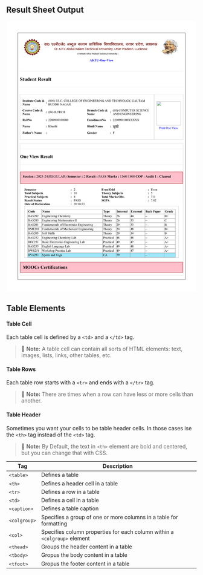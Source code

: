 ## Result Sheet Output
![Result Sheet Output](https://raw.githubusercontent.com/princekunal101/web-design/main/screenshot/AktuResultSheet(khushi).png)
## Table Elements

#### Table Cell
Each table cell is defined by a ```<td>``` and a ```</td>``` tag.
> 📝 **Note:** A table cell can contain all sorts of HTML elements: text, images, lists, links, other tables, etc.

#### Table Rows
Each table row starts with a ```<tr>``` and ends with a ```</tr>``` tag.

> 📝 **Note:** There are times when a row can have less or more cells than another.

#### Table Header
Sometimes you want your cells to be table header cells. In those cases ise the ```<th>``` tag instead of the ```<td>``` tag.
> 📝 **Note:** By Default, the text in ```<th>``` element are bold and centered, but you can change that with CSS.

| Tag | Description |
| ----- | ---- |
| ```<table>``` | Defines a table |
| ```<th>``` | Defines a header cell in a table |
| ```<tr>``` | Defines a row in a table |
| ```<td>``` | Defines a cell in a table |
| ```<caption>``` | Defines a table caption |
| ```<colgroup>``` | Specifies a group of one or more columns in a table for formatting |
| ```<col>``` | Specifies column properties for each column within a ```<colgroup>``` element |
| ```<thead>``` | Groups the header content in a table |
| ```<tbody>``` | Gropus the body content in a table |
| ```<tfoot>``` | Gropus the footer content in a table |

